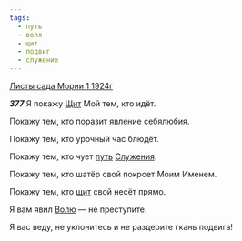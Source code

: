 ```yaml
---
tags:
  - путь
  - воля
  - щит
  - подвиг
  - служение
---
```


[Листы сада Мории 1 1924г](https://127.0.0.1:4002/agni/1924)

___377___
Я покажу [Щит](../../../tags/#[щит](../../../tags/#щит)) Мой тем, кто идёт.   

Покажу тем, кто поразит явление себялюбия.   

Покажу тем, кто урочный час блюдёт.   

Покажу тем, кто чует [путь](../../../tags/#путь) [Служения](../../../tags/#служение).   

Покажу тем, кто шатёр свой покроет Моим Именем.   

Покажу тем, кто [щит](../../../tags/#щит) свой несёт прямо.   

Я вам явил [Волю](../../../tags/#воля) — не преступите.   

Я вас веду, не уклонитесь и не раздерите ткань подвига!   

